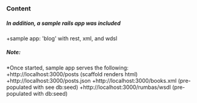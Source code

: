 ### Content

##### In addition, a sample rails app was included
 +sample app: 'blog' with rest, xml, and wdsl


##### Note: 
 *Once started, sample app serves the following: 
 +http://localhost:3000/posts (scaffold renders html)
 +http://localhost:3000/posts.json
 +http://localhost:3000/books.xml (pre-populated with see db:seed)
 +http://localhost:3000/rumbas/wsdl (pre-populated with db:seed)
